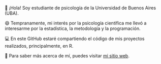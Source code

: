 👋 ¡Hola! Soy estudiante de psicología de la Universidad de Buenos Aires (UBA).

😄 Tempranamente, mi interés por la psicología científica me llevó a interesarme por la estadística, la metodología y la programación. 

💻 En este GitHub estaré compartiendo el código de mis proyectos realizados, principalmente, en R. 

📩 Para saber más acerca de mí, puedes visitar [mi sitio web](http://francosbenitez.netlify.app).  


